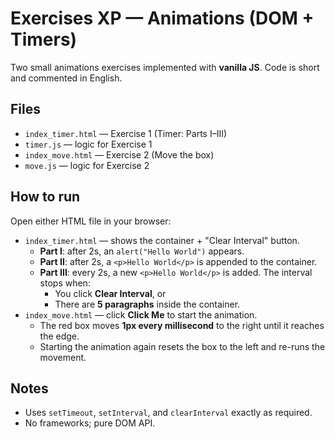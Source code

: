 # Exercises XP — Animations (DOM + Timers)

Two small animations exercises implemented with **vanilla JS**. Code is short and commented in English.

## Files
- `index_timer.html` — Exercise 1 (Timer: Parts I–III)
- `timer.js` — logic for Exercise 1
- `index_move.html` — Exercise 2 (Move the box)
- `move.js` — logic for Exercise 2

## How to run
Open either HTML file in your browser:
- `index_timer.html` — shows the container + "Clear Interval" button.
  - **Part I**: after 2s, an `alert("Hello World")` appears.
  - **Part II**: after 2s, a `<p>Hello World</p>` is appended to the container.
  - **Part III**: every 2s, a new `<p>Hello World</p>` is added. The interval stops when:
    - You click **Clear Interval**, or
    - There are **5 paragraphs** inside the container.
- `index_move.html` — click **Click Me** to start the animation.
  - The red box moves **1px every millisecond** to the right until it reaches the edge.
  - Starting the animation again resets the box to the left and re-runs the movement.

## Notes
- Uses `setTimeout`, `setInterval`, and `clearInterval` exactly as required.
- No frameworks; pure DOM API.
